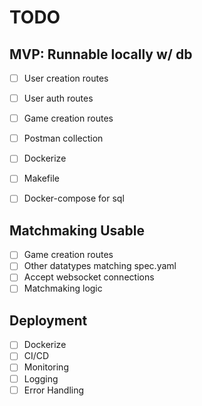 # TODO

## MVP: Runnable locally w/ db

- [ ] User creation routes
- [ ] User auth routes
- [ ] Game creation routes
- [ ] Postman collection
- [ ] Dockerize
- [ ] Makefile
- [ ] Docker-compose for sql


## Matchmaking Usable

- [ ] Game creation routes
- [ ] Other datatypes matching spec.yaml
- [ ] Accept websocket connections
- [ ] Matchmaking logic

## Deployment

- [ ] Dockerize
- [ ] CI/CD
- [ ] Monitoring
- [ ] Logging
- [ ] Error Handling
